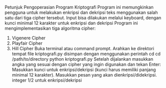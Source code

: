 Petunjuk Pengoperasian Program Kriptografi
Program ini memungkinkan pengguna untuk melakukan enkripsi dan dekripsi teks menggunakan salah satu dari tiga cipher tersebut. Input bisa dilakukan melalui keyboard, dengan kunci minimal 12 karakter untuk enkripsi dan dekripsi
Program ini mengimplementasikan tiga algoritma cipher:
1.	Vigenere Cipher
2.	Playfair Cipher
3.	Hill Cipher
Buka terminal atau command prompt.
Arahkan ke direktori tempat file kriptografi.py disimpan dengan menggunakan perintah cd
cd /path/to/directory
python kriptografi.py
Setelah dijalankan masukkan angka yang sesuai dengan cipher yang ingin digunakan dan tekan Enter:
Masukkan kunci untuk enkripsi/dekripsi (kunci harus memiliki panjang minimal 12 karakter).
Masukkan pesan yang akan dienkripsi/didekripsi. integer 1/2 untuk enkripsi/dekripsi
